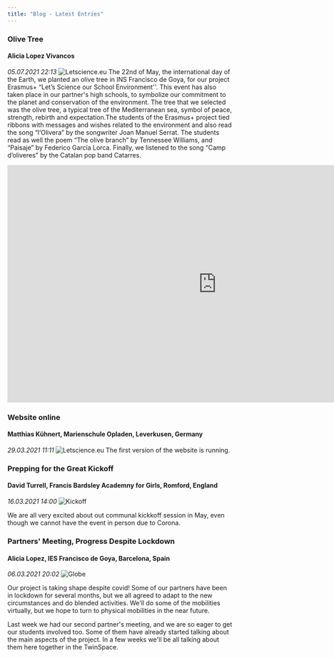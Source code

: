 ```yaml
---
title: "Blog - Latest Entries"
---
```


### Olive Tree

#### Alicia Lopez Vivancos

_05.07.2021 22:13_
![Letscience.eu](/OliveTree.jpeg)
The 22nd of May, the international day of the Earth, we planted an olive tree in INS Francisco de Goya, for our project Erasmus+ “Let’s Science our School Environment''. This event has also taken place in our partner's high schools, to symbolize our commitment to the planet and conservation of the environment. The tree that we selected was the olive tree, a typical tree of the Mediterranean sea, symbol of peace, strength, rebirth and expectation.The students of the Erasmus+ project tied ribbons with messages and wishes related to the environment and also read the song “l‘Olivera” by the songwriter Joan Manuel Serrat. The students read as well the poem “The olive branch” by Tennessee Williams, and “Paisaje” by Federico García Lorca. Finally, we listened to the song “Camp d’oliveres” by the Catalan pop band Catarres.

<iframe width="936" height="533" src="https://www.youtube.com/embed/QEUzpl043Kc" title="YouTube video player" frameborder="0" allow="accelerometer; autoplay; clipboard-write; encrypted-media; gyroscope; picture-in-picture" allowfullscreen></iframe>

### Website online

#### Matthias Kühnert, Marienschule Opladen, Leverkusen, Germany

_29.03.2021 11:11_
![Letscience.eu](/thumbnail.jpg)
The first version of the website is running.

### Prepping for the Great Kickoff

#### David Turrell, Francis Bardsley Academny for Girls, Romford, England

_16.03.2021 14:00_
![Kickoff](https://unsplash.com/photos/G1hIBdjQoAA/download?force=true&w=640)

We are all very excited about out communal kickkoff session in May, even though we cannot have the event in person due to Corona.

### Partners' Meeting, Progress Despite Lockdown

#### Alicia Lopez, IES Francisco de Goya, Barcelona, Spain

_06.03.2021 20:02_
![Globe](https://unsplash.com/photos/EgwhIBec0Ck/download?force=true&w=640)

Our project is taking shape despite covid! Some of our partners have been in lockdown for several months, but we all agreed to adapt to the new circumstances and do blended activities. We'll do some of the mobilities virtually, but we hope to turn to physical mobilities in the near future.

Last week we had our second partner's meeting, and we are so eager to get our students involved too. Some of them have already started talking about the main aspects of the project. In a few weeks we'll be all talking about them here together in the TwinSpace.
